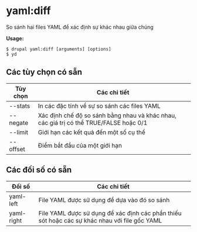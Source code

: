 # yaml:diff
So sánh hai files YAML để xác định sự khác nhau giữa chúng

**Usage:**
```
$ drupal yaml:diff [arguments] [options] 
$ yd  
```

## Các tùy chọn có sẵn
Tùy chọn | Các chi tiết
-------|-------------
--stats | In các đặc tính về sự so sánh các files YAML
--negate | Xác định chế độ so sánh bằng nhau và khác nhau, các giá trị có thể TRUE/FALSE hoặc 0/1
--limit | Giới hạn các kết quả đến một số cụ thể
--offset | Điểm bắt đầu của một giới hạn

## Các đối số có sẵn
Đối số | Các chi tiết
---------|-------------
yaml-left | File YAML được sử dụng để dựa vào đó so sánh
yaml-right | File YAML được sử dụng để xác định các phần thiếu sót hoặc các sự khác nhau với file gốc YAML
